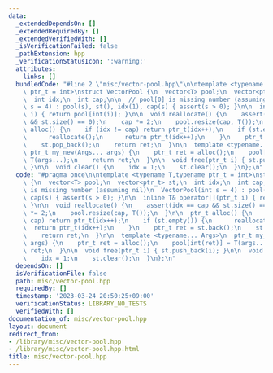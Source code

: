 ```yaml
---
data:
  _extendedDependsOn: []
  _extendedRequiredBy: []
  _extendedVerifiedWith: []
  _isVerificationFailed: false
  _pathExtension: hpp
  _verificationStatusIcon: ':warning:'
  attributes:
    links: []
  bundledCode: "#line 2 \"misc/vector-pool.hpp\"\n\ntemplate <typename T,typename\
    \ ptr_t = int>\nstruct VectorPool {\n  vector<T> pool;\n  vector<ptr_t> st;\n\
    \  int idx;\n  int cap;\n\n  // pool[0] is missing number (assuming nil)\n  VectorPool(int\
    \ s = 4) : pool(s), st(), idx(1), cap(s) { assert(s > 0); }\n\n  inline T& operator[](ptr_t\
    \ i) { return pool[int(i)]; }\n\n  void reallocate() {\n    assert(idx == cap\
    \ && st.size() == 0);\n    cap *= 2;\n    pool.resize(cap, T());\n  }\n\n  ptr_t\
    \ alloc() {\n    if (idx != cap) return ptr_t(idx++);\n    if (st.empty()) {\n\
    \      reallocate();\n      return ptr_t(idx++);\n    }\n    ptr_t ret = st.back();\n\
    \    st.pop_back();\n    return ret;\n  }\n\n  template <typename... Args>\n \
    \ ptr_t my_new(Args... args) {\n    ptr_t ret = alloc();\n    pool[int(ret)] =\
    \ T(args...);\n    return ret;\n  }\n\n  void free(ptr_t i) { st.push_back(i);\
    \ }\n\n  void clear() {\n    idx = 1;\n    st.clear();\n  }\n};\n"
  code: "#pragma once\n\ntemplate <typename T,typename ptr_t = int>\nstruct VectorPool\
    \ {\n  vector<T> pool;\n  vector<ptr_t> st;\n  int idx;\n  int cap;\n\n  // pool[0]\
    \ is missing number (assuming nil)\n  VectorPool(int s = 4) : pool(s), st(), idx(1),\
    \ cap(s) { assert(s > 0); }\n\n  inline T& operator[](ptr_t i) { return pool[int(i)];\
    \ }\n\n  void reallocate() {\n    assert(idx == cap && st.size() == 0);\n    cap\
    \ *= 2;\n    pool.resize(cap, T());\n  }\n\n  ptr_t alloc() {\n    if (idx !=\
    \ cap) return ptr_t(idx++);\n    if (st.empty()) {\n      reallocate();\n    \
    \  return ptr_t(idx++);\n    }\n    ptr_t ret = st.back();\n    st.pop_back();\n\
    \    return ret;\n  }\n\n  template <typename... Args>\n  ptr_t my_new(Args...\
    \ args) {\n    ptr_t ret = alloc();\n    pool[int(ret)] = T(args...);\n    return\
    \ ret;\n  }\n\n  void free(ptr_t i) { st.push_back(i); }\n\n  void clear() {\n\
    \    idx = 1;\n    st.clear();\n  }\n};\n"
  dependsOn: []
  isVerificationFile: false
  path: misc/vector-pool.hpp
  requiredBy: []
  timestamp: '2023-03-24 20:50:25+09:00'
  verificationStatus: LIBRARY_NO_TESTS
  verifiedWith: []
documentation_of: misc/vector-pool.hpp
layout: document
redirect_from:
- /library/misc/vector-pool.hpp
- /library/misc/vector-pool.hpp.html
title: misc/vector-pool.hpp
---
```

